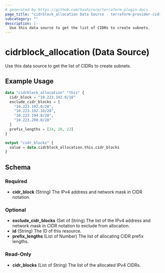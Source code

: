 ```yaml
---
# generated by https://github.com/hashicorp/terraform-plugin-docs
page_title: "cidrblock_allocation Data Source - terraform-provider-cidrblock"
subcategory: ""
description: |-
  Use this data source to get the list of CIDRs to create subnets.
---
```


# cidrblock_allocation (Data Source)

Use this data source to get the list of CIDRs to create subnets.

## Example Usage

```terraform
data "cidrblock_allocation" "this" {
  cidr_block = "10.223.192.0/18"
  exclude_cidr_blocks = [
    "10.223.192.0/28",
    "10.223.192.16/28",
    "10.223.194.0/28",
    "10.223.200.0/28"
  ]
  prefix_lengths = [24, 28, 22]
}

output "cidr_blocks" {
  value = data.cidrblock_allocation.this.cidr_blocks
}
```

<!-- schema generated by tfplugindocs -->
## Schema

### Required

- **cidr_block** (String) The IPv4 address and network mask in CIDR notation.

### Optional

- **exclude_cidr_blocks** (Set of String) The list of the IPv4 address and network mask in CIDR notation to exclude from allocation.
- **id** (String) The ID of this resource.
- **prefix_lengths** (List of Number) The list of allocating CIDR prefix lengths.

### Read-Only

- **cidr_blocks** (List of String) The list of the allocated IPv4 CIDRs.


